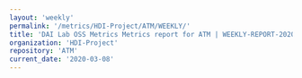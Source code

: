 ```yaml
---
layout: 'weekly'
permalink: '/metrics/HDI-Project/ATM/WEEKLY/'
title: 'DAI Lab OSS Metrics Metrics report for ATM | WEEKLY-REPORT-2020-03-08'
organization: 'HDI-Project'
repository: 'ATM'
current_date: '2020-03-08'
---
```

